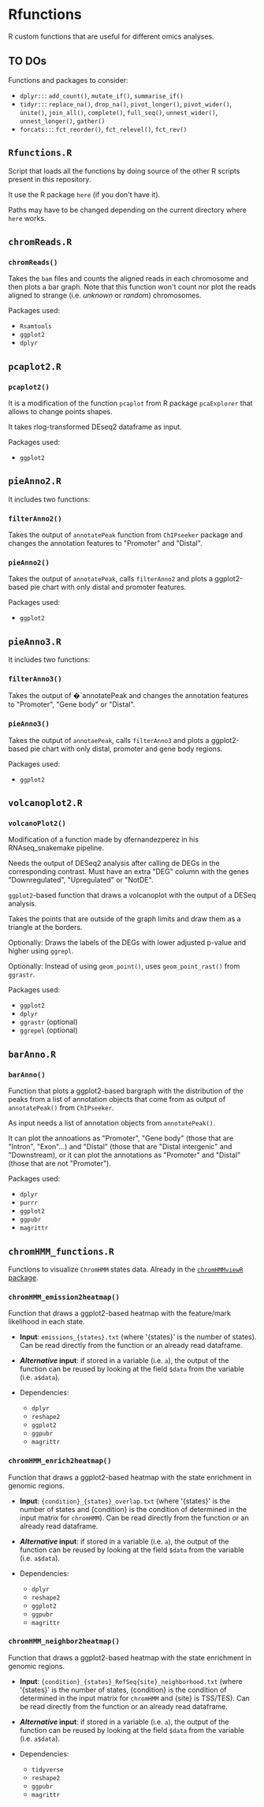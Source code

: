 # Rfunctions

R custom functions that are useful for different omics analyses.

## TO DOs

Functions and packages to consider:

* `dplyr::`: `add_count()`, `mutate_if()`, `summarise_if()`
* `tidyr::`: `replace_na()`, `drop_na()`, `pivot_longer()`, `pivot_wider()`, `ùnite()`, `join_all()`, `complete()`, `full_seq()`, `unnest_wider()`, `unnest_longer()`, `gather()`
* `forcats::`: `fct_reorder()`, `fct_relevel()`, `fct_rev()`

## `Rfunctions.R`

Script that loads all the functions by doing source of the other R scripts present in this repository.

It use the R package `here` (if you don't have it).

Paths may have to be changed depending on the current directory where `here` works.

## `chromReads.R`

### `chromReads()`

Takes the `bam` files and counts the aligned reads in each chromosome and then plots a bar graph.
Note that this function won't count nor plot the reads aligned to strange (i.e. *unknown* or *random*) chromosomes.

Packages used:

* `Rsamtools`
* `ggplot2`
* `dplyr`

## `pcaplot2.R`

### `pcaplot2()`

It is a modification of the function `pcaplot` from R package `pcaExplorer` that allows to change points shapes.

It takes rlog-transformed DEseq2 dataframe as input. 

Packages used:

* `ggplot2`


## `pieAnno2.R`

It includes two functions:
	
### `filterAnno2()`

Takes the output of `annotatePeak` function from `ChIPseeker` package and changes the annotation features to "Promoter" and "Distal". 

### `pieAnno2()` 

Takes the output of `annotatePeak`, calls `filterAnno2` and plots a ggplot2-based pie chart with only distal and promoter features.

Packages used:

* `ggplot2`

## `pieAnno3.R`

It includes two functions:
	
### `filterAnno3()`

Takes the output of �`annotatePeak and changes the annotation features to "Promoter", "Gene body" or "Distal". 

### `pieAnno3()`

Takes the output of `annotaePeak`, calls `filterAnno3` and plots a ggplot2-based pie chart with only distal, promoter and gene body regions. 

Packages used:

* `ggplot2`

## `volcanoplot2.R`

### `volcanoPlot2()`

Modification of a function made by dfernandezperez in his RNAseq_snakemake pipeline.

Needs the output of DESeq2 analysis after calling de DEGs in the corresponding contrast. Must have an extra "DEG" column with the genes "Downregulated", "Upregulated" or "NotDE". 

`ggplot2`-based function that draws a volcanoplot with the output of a DESeq analysis. 

Takes the points that are outside of the graph limits and draw them as a triangle at the borders.

Optionally: Draws the labels of the DEGs with lower adjusted p-value and higher using `ggrepl`.

Optionally: Instead of using `geom_point()`, uses `geom_point_rast()` from `ggrastr`.

Packages used:

* `ggplot2`
* `dplyr`
* `ggrastr` (optional)
* `ggrepel` (optional)

## `barAnno.R`

### `barAnno()`

Function that plots a ggplot2-based bargraph with the distribution of the peaks from a list of annotation objects that come from as output of `annotatePeak()` from `ChIPseeker`.

As input needs a list of annotation objects from `annotatePeak()`.

It can plot the annoations as "Promoter", "Gene body" (those that are "Intron", "Exon"...) and "Distal" (those that are "Distal intergenic" and "Downstream), 
or it can plot the annotations as "Promoter" and "Distal" (those that are not "Promoter").

Packages used:

* `dplyr`
* `purrr`
* `ggplot2`
* `ggpubr`
* `magrittr`

## `chromHMM_functions.R`

Functions to visualize `ChromHMM` states data. Already in the [`chromHMMviewR` package](https://github.com/amitjavilaventura/chromHMMviewR).

### `chromHMM_emission2heatmap()`

Function that draws a ggplot2-based heatmap with the feature/mark likelihood in each state.

* **Input**: `emissions_{states}.txt` (where '{states}' is the number of states). Can be read directly from the function or an already read dataframe. 
* **_Alternative_ input**: if stored in a variable (i.e. `a`), the output of the function can be reused by looking at the field `$data` from the variable (i.e. `a$data`).
* Dependencies:

  + `dplyr`
  + `reshape2`
  + `ggplot2`
  + `ggpubr`
  + `magrittr`
 
### `chromHMM_enrich2heatmap()`

Function that draws a ggplot2-based heatmap with the state enrichment in genomic regions.

* **Input**: `{condition}_{states}_overlap.txt` (where '{states}' is the number of states and {condition} is the condition of determined in the input matrix for `chromHMM`). Can be read directly from the function or an already read dataframe. 
* **_Alternative_ input**: if stored in a variable (i.e. `a`), the output of the function can be reused by looking at the field `$data` from the variable (i.e. `a$data`).
* Dependencies:

  + `dplyr`
  + `reshape2`
  + `ggplot2`
  + `ggpubr`
  + `magrittr`

### `chromHMM_neighbor2heatmap()`

Function that draws a ggplot2-based heatmap with the state enrichment in genomic regions.

* **Input**: `{condition}_{states}_RefSeq{site}_neighborhood.txt` (where '{states}' is the number of states, {condition} is the condition of determined in the input matrix for `chromHMM` and {site} is TSS/TES). Can be read directly from the function or an already read dataframe. 
* **_Alternative_ input**: if stored in a variable (i.e. `a`), the output of the function can be reused by looking at the field `$data` from the variable (i.e. `a$data`).
* Dependencies:

  + `tidyverse`
  + `reshape2`
  + `ggpubr`
  + `magrittr`
